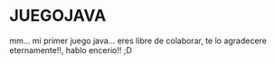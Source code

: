 # JUEGOJAVA
mm... mi primer juego java...
eres libre de colaborar, te lo agradecere eternamente!!, hablo encerio!! ;D

